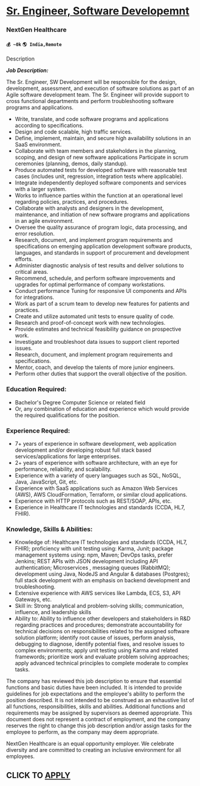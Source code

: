 # [Sr. Engineer, Software Developemnt](https://www.remotewlb.com/apply/sr-engineer-software-developemnt)  
### NextGen Healthcare  
#### `💰 ~0k` `🌎 India,Remote`  

Description

_**Job Description:**_

The Sr. Engineer, SW Development will be responsible for the design, development, assessment, and execution of software solutions as part of an Agile software development team. The Sr. Engineer will provide support to cross functional departments and perform troubleshooting software programs and applications.

  * Write, translate, and code software programs and applications according to specifications.
  * Design and code scalable, high traffic services.
  * Define, implement, maintain, and secure high availability solutions in an SaaS environment.
  * Collaborate with team members and stakeholders in the planning, scoping, and design of new software applications Participate in scrum ceremonies (planning, demos, daily standup).
  * Produce automated tests for developed software with reasonable test cases (includes unit, regression, integration tests where applicable).
  * Integrate independently deployed software components and services with a larger system.
  * Works to influence parties within the function at an operational level regarding policies, practices, and procedures.
  * Collaborate with analysts and designers in the development, maintenance, and initiation of new software programs and applications in an agile environment.
  * Oversee the quality assurance of program logic, data processing, and error resolution.
  * Research, document, and implement program requirements and specifications on emerging application development software products, languages, and standards in support of procurement and development efforts.
  * Administer diagnostic analysis of test results and deliver solutions to critical areas.
  * Recommend, schedule, and perform software improvements and upgrades for optimal performance of company workstations.
  * Conduct performance Tuning for responsive UI components and APIs for integrations.
  * Work as part of a scrum team to develop new features for patients and practices.
  * Create and utilize automated unit tests to ensure quality of code.
  * Research and proof-of-concept work with new technologies.
  * Provide estimates and technical feasibility guidance on prospective work.
  * Investigate and troubleshoot data issues to support client reported issues.
  * Research, document, and implement program requirements and specifications.
  * Mentor, coach, and develop the talents of more junior engineers.
  * Perform other duties that support the overall objective of the position.  

### Education Required:

  * Bachelor's Degree Computer Science or related field
  * Or, any combination of education and experience which would provide the required qualifications for the position.  

### Experience Required:

  * 7+ years of experience in software development, web application development and/or developing robust full stack based services/applications for large enterprises.
  * 2+ years of experience with software architecture, with an eye for performance, reliability, and scalability.
  * Experience with a variety of query languages such as SQL, NoSQL, Java, JavaScript, Git, etc.
  * Experience with SaaS applications such as Amazon Web Services (AWS), AWS CloudFormation, Terraform, or similar cloud applications.
  * Experience with HTTP protocols such as REST/SOAP, APIs, etc.
  * Experience in Healthcare IT technologies and standards (CCDA, HL7, FHIR).

### Knowledge, Skills & Abilities:

  * Knowledge of: Healthcare IT technologies and standards (CCDA, HL7, FHIR); proficiency with unit testing using: Karma, Junit; package management systems using: npm, Maven; DevOps tasks, prefer Jenkins; REST APIs with JSON development including API authentication; Microservices , messaging queues (RabbitMQ); development using Java, NodeJS and Angular & databases (Postgres); full stack development with an emphasis on backend development and troubleshooting. 
  * Extensive experience with AWS services like Lambda, ECS, S3, API Gateways, etc.
  * Skill in: Strong analytical and problem-solving skills; communication, influence, and leadership skills
  * Ability to: Ability to influence other developers and stakeholders in R&D regarding practices and procedures; demonstrate accountability for technical decisions on responsibilities related to the assigned software solution platform; identify root cause of issues, perform analysis, debugging to diagnose, identify potential fixes, and resolve issues to complex environments; apply unit testing using Karma and related framewords; prioritize work and evaluate problem solving approaches; apply advanced technical principles to complete moderate to complex tasks.

The company has reviewed this job description to ensure that essential functions and basic duties have been included. It is intended to provide guidelines for job expectations and the employee's ability to perform the position described. It is not intended to be construed as an exhaustive list of all functions, responsibilities, skills and abilities. Additional functions and requirements may be assigned by supervisors as deemed appropriate. This document does not represent a contract of employment, and the company reserves the right to change this job description and/or assign tasks for the employee to perform, as the company may deem appropriate.  

NextGen Healthcare is an equal opportunity employer. We celebrate diversity and are committed to creating an inclusive environment for all employees.

  
## CLICK TO [APPLY](https://www.remotewlb.com/apply/sr-engineer-software-developemnt)

